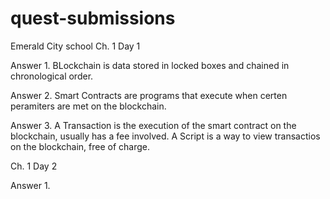 # quest-submissions
Emerald City school
Ch. 1 Day 1

Answer 1. BLockchain is data stored in locked boxes and chained in chronological order. 

Answer 2. Smart Contracts are programs that execute when certen peramiters are met on the blockchain.

Answer 3. A Transaction is the execution of the smart contract on the blockchain, usually has a fee involved.  A Script is a way to view transactios on the blockchain, free of charge.

Ch. 1 Day 2

Answer 1. 
